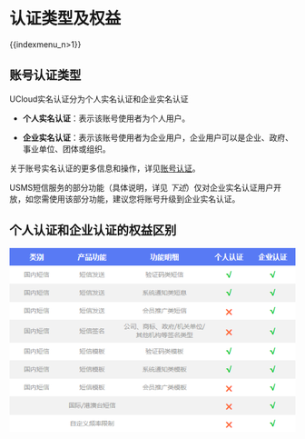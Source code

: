 # 认证类型及权益

{{indexmenu_n>1}}

## 账号认证类型

UCloud实名认证分为个人实名认证和企业实名认证

  - **个人实名认证**：表示该账号使用者为个人用户。



  - **企业实名认证**：表示该账号使用者为企业用户，企业用户可以是企业、政府、事业单位、团体或组织。

关于账号实名认证的更多信息和操作，详见[账号认证](/account/identity_verification/index)。

USMS短信服务的部分功能（具体说明，详见 *下述*）仅对企业实名认证用户开放，如您需使用该部分功能，建议您将账号升级到企业实名认证。

## 个人认证和企业认证的权益区别

![image_USMS_个人与企业认证权益对比](../../images/短信服务usms_个人与企业认证权益区别.png)